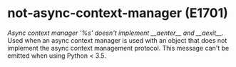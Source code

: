 # not-async-context-manager (E1701)
*Async context manager \'%s\' doesn\'t implement \_\_aenter\_\_ and
\_\_aexit\_\_.* Used when an async context manager is used with an
object that does not implement the async context management protocol.
This message can\'t be emitted when using Python \< 3.5.

